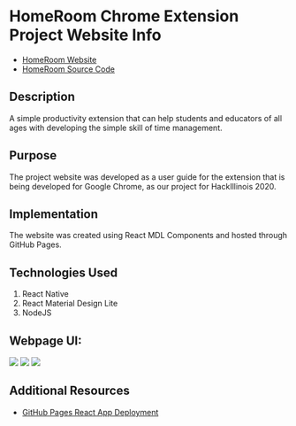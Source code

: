 # HomeRoom Chrome Extension Project Website Info

 - [HomeRoom Website](https://shruthikmusukula.github.io/productivity-extension-website/)
 - [HomeRoom Source Code](https://github.com/mchow101/productivity-extension)

<h2><strong>Description</strong></h2>
A simple productivity extension that can help students and educators of all ages with developing the simple skill of time management. 

<h2><strong>Purpose</strong></h2>
The project website was developed as a user guide for the extension that is being developed for Google Chrome, as our project for HackIllinois 2020. 

<h2><strong>Implementation</strong></h2>
The website was created using React MDL Components and hosted through GitHub Pages. 

<h2>Technologies Used</h2>
<ol> 
  <li>React Native</li>
  <li>React Material Design Lite</li>
  <li>NodeJS</li>
</ol>

<h2><strong>Webpage UI:</strong></h2>
<img src="https://github.com/shruthikmusukula/productivity-extension-website/blob/master/images/Screen%20Shot%202020-08-10%20at%209.37.26%20PM.png">
<img src="https://github.com/shruthikmusukula/productivity-extension-website/blob/master/images/Screen%20Shot%202020-08-10%20at%209.38.12%20PM.png">
<img src="https://github.com/shruthikmusukula/productivity-extension-website/blob/master/images/Screen%20Shot%202020-08-10%20at%209.37.39%20PM.png">

<h2><strong>Additional Resources</strong></h2>
<ul>
<li><a href="https://github.com/willsinn/myportfoliosite#github-pages">GitHub Pages React App Deployment</a></li>
</ul>
